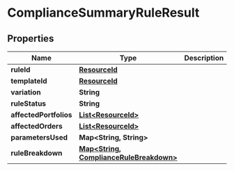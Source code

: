 

# ComplianceSummaryRuleResult


## Properties

| Name | Type | Description | Notes |
|------------ | ------------- | ------------- | -------------|
|**ruleId** | [**ResourceId**](ResourceId.md) |  |  |
|**templateId** | [**ResourceId**](ResourceId.md) |  |  |
|**variation** | **String** |  |  |
|**ruleStatus** | **String** |  |  |
|**affectedPortfolios** | [**List&lt;ResourceId&gt;**](ResourceId.md) |  |  |
|**affectedOrders** | [**List&lt;ResourceId&gt;**](ResourceId.md) |  |  |
|**parametersUsed** | **Map&lt;String, String&gt;** |  |  |
|**ruleBreakdown** | [**Map&lt;String, ComplianceRuleBreakdown&gt;**](ComplianceRuleBreakdown.md) |  |  |



